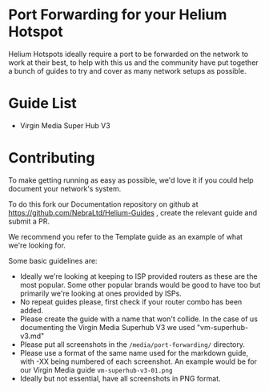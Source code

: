 # Port Forwarding for your Helium Hotspot

Helium Hotspots ideally require a port to be forwarded on the network to work at their best, to help with this us and the community have put together a bunch of guides to try and cover as many network setups as possible.


# Guide List

 - Virgin Media Super Hub V3


# Contributing

To make getting running as easy as possible, we'd love it if you could help document your network's system.

To do this fork our Documentation repository on github at https://github.com/NebraLtd/Helium-Guides , create the relevant guide and submit a PR.

We recommend you refer to the Template guide as an example of what we're looking for.

Some basic guidelines are:

* Ideally we're looking at keeping to ISP provided routers as these are the most popular. Some other popular brands would be good to have too but primarily we're looking at ones provided by ISPs.
* No repeat guides please, first check if your router combo has been added.
* Please create the guide with a name that won't collide. In the case of us documenting the Virgin Media Superhub V3 we used "vm-superhub-v3.md"
* Please put all screenshots in the `/media/port-forwarding/` directory.
* Please use a format of the same name used for the markdown guide, with -XX being numbered of each screenshot. An example would be for our Virgin Media guide `vm-superhub-v3-01.png`
* Ideally but not essential, have all screenshots in PNG format.
